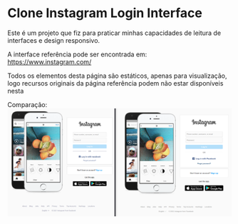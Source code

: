 # Clone Instagram Login Interface

Este é um projeto que fiz para praticar minhas capacidades de leitura de interfaces e design responsivo.

A interface referência pode ser encontrada em:
https://www.instagram.com/

Todos os elementos desta página são estáticos, apenas para visualização, logo recursos originais da página referência podem não estar disponíveis nesta

Comparação:
![Image](https://raw.githubusercontent.com/costabeto/instagram-login/master/img/Clone%20Comparison.png)
